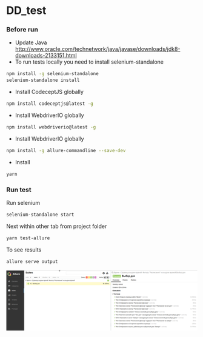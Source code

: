 # DD_test
### Before run
* Update Java http://www.oracle.com/technetwork/java/javase/downloads/jdk8-downloads-2133151.html
* To run tests locally you need to install selenium-standalone
```bash
npm install -g selenium-standalone
selenium-standalone install
```
* Install CodeceptJS globally
```bash
npm install codeceptjs@latest -g
```
* Install WebdriverIO globally
```bash
npm install webdriverio@latest -g
```
* Install WebdriverIO globally
```bash
npm install -g allure-commandline --save-dev
```
* Install
```bash
yarn
```
### Run test
Run selenium
```bash
selenium-standalone start
```
Next within other tab from project folder 
```bash
yarn test-allure
```
To see results
```bash
allure serve output
```

![mochawesome report](allure_example.png)
